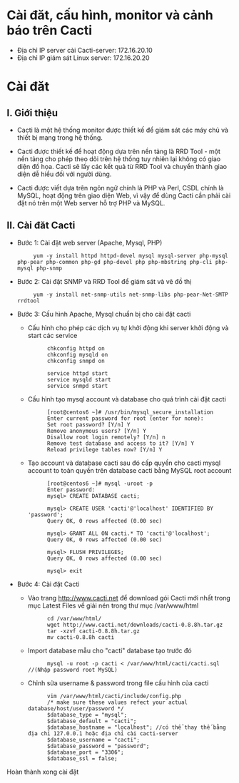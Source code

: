 # Cài đăt, cấu hình, monitor và cảnh báo trên Cacti

* Địa chỉ IP server cài Cacti-server: 172.16.20.10
* Địa chỉ IP giám sát Linux server: 172.16.20.20 

# Cài đăt

## I. Giới thiệu

 * Cacti là một hệ thống monitor được thiết kế để giám sát các máy chủ và thiết bị mạng trong hệ thống.

 * Cacti được thiết kế để hoạt động dựa trên nền tảng là RRD Tool - một nền tảng cho phép theo dõi trên hệ thống tuy nhiên lại không có giao diện đồ họa. Cacti sẽ lấy các kết quả từ RRD Tool và chuyển thành giao diện dễ hiểu đối với người dùng.

 * Cacti được viết dựa trên ngôn ngữ chính là PHP và Perl, CSDL chính là MySQL, hoạt động trên giao diện Web, vì vậy để dùng Cacti cần phải cài đặt nó trên một Web server hỗ trợ PHP và MySQL.

 
## II. Cài đăt Cacti

 * Bước 1: Cài đặt web server (Apache, Mysql, PHP)
 			
		   	yum -y install httpd httpd-devel mysql mysql-server php-mysql php-pear php-common php-gd php-devel php php-mbstring php-cli php-mysql php-snmp
 * Bước 2: Cài đặt SNMP và RRD Tool để giám sát và vẽ đồ thị
 
			yum -y install net-snmp-utils net-snmp-libs php-pear-Net-SMTP rrdtool
 
 * Bước 3: Cấu hình Apache, Mysql chuẩn bị cho cài đặt cacti
 

 	- Cấu hình cho phép các dịch vụ tự khởi động khi server khởi động và start các service

				chkconfig httpd on 
				chkconfig mysqld on
				chkconfig snmpd on
	
				service httpd start
				service mysqld start
				service snmpd start
				
    - Cấu hình tạo mysql account và database cho quá trình cài đặt cacti
     
				[root@centos6 ~]# /usr/bin/mysql_secure_installation
				Enter current password for root (enter for none):
				Set root password? [Y/n] Y
				Remove anonymous users? [Y/n] Y
				Disallow root login remotely? [Y/n] n
				Remove test database and access to it? [Y/n] Y
				Reload privilege tables now? [Y/n] Y

	- Tạo account và database cacti sau đó cấp quyền cho cacti mysql account to toàn quyền trên database cacti bằng MySQL root account
	 
				[root@centos6 ~]# mysql -uroot -p
				Enter password:
				mysql> CREATE DATABASE cacti;
				
				mysql> CREATE USER 'cacti'@'localhost' IDENTIFIED BY 'password';
				Query OK, 0 rows affected (0.00 sec)
				
				mysql> GRANT ALL ON cacti.* TO 'cacti'@'localhost';
				Query OK, 0 rows affected (0.00 sec)
				
				mysql> FLUSH PRIVILEGES;
				Query OK, 0 rows affected (0.00 sec)
				
				mysql> exit

 * Bước 4: Cài đặt Cacti 
 
	- Vào trang http://www.cacti.net để download gói Cacti mới nhất trong mục Latest Files về giải nén trong thư mục /var/www/html
	   
 				cd /var/www/html/ 
				wget http://www.cacti.net/downloads/cacti-0.8.8h.tar.gz
				tar -xzvf cacti-0.8.8h.tar.gz
				mv cacti-0.8.8h cacti

	- Import database mẫu cho "cacti" database tạo trước đó 

                mysql -u root -p cacti < /var/www/html/cacti/cacti.sql  //(Nhập password root MySQL)
	- Chỉnh sửa username & password trong file cấu hình của cacti 

				vim /var/www/html/cacti/include/config.php
				/* make sure these values refect your actual database/host/user/password */
				$database_type = "mysql";
				$database_default = "cacti";
				$database_hostname = "localhost"; //có thể thay thế bằng địa chỉ 127.0.0.1 hoặc địa chỉ cài cacti-server
				$database_username = "cacti";
				$database_password = "password";
				$database_port = "3306";
				$database_ssl = false;

Hoàn thành xong cài đặt